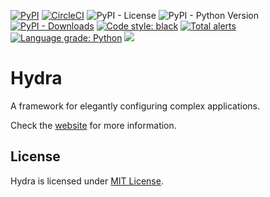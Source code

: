 [![PyPI](https://img.shields.io/pypi/v/hydra-core)](https://pypi.org/project/hydra-core/)
[![CircleCI](https://img.shields.io/circleci/build/github/facebookresearch/hydra?token=af199cd2deca9e70e53776f9ded96284b10687e9)](https://circleci.com/gh/facebookresearch/hydra)
![PyPI - License](https://img.shields.io/pypi/l/hydra-core)
![PyPI - Python Version](https://img.shields.io/pypi/pyversions/hydra-core)
[![PyPI - Downloads](https://img.shields.io/pypi/dm/hydra-core.svg)](https://pypistats.org/packages/hydra-core)
[![Code style: black](https://img.shields.io/badge/code%20style-black-000000.svg)](https://github.com/psf/black)
[![Total alerts](https://img.shields.io/lgtm/alerts/g/facebookresearch/hydra.svg?logo=lgtm&logoWidth=18)](https://lgtm.com/projects/g/facebookresearch/hydra/alerts/)
[![Language grade: Python](https://img.shields.io/lgtm/grade/python/g/facebookresearch/hydra.svg?logo=lgtm&logoWidth=18)](https://lgtm.com/projects/g/facebookresearch/hydra/context:python)
[![](https://img.shields.io/badge/zulip-join_chat-brightgreen.svg)](https://hydra-framework.zulipchat.com)

# Hydra
A framework for elegantly configuring complex applications.

Check the [website](https://hydra.cc/) for more information.

## License
Hydra is licensed under [MIT License](LICENSE).







